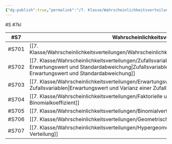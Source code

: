 ```yaml
---
{"dg-publish":true,"permalink":"/7. Klasse/Wahrscheinlichkeitsverteilungen/7. Klasse Wahrscheinlichkeitsverteilungen/"}
---
```


#S #7kl 

|#S7 |Wahrscheinlichkeitsverteilungen   |
|---|---|
|#S701|[[7. Klasse/Wahrscheinlichkeitsverteilungen/Wahrscheinlichkeitsverteilung\|Wahrscheinlichkeitsverteilung]]|
|#S702|[[7. Klasse/Wahrscheinlichkeitsverteilungen/Zufallsvariable, Wahrscheinlichkeitsverteilung, Erwartungswert und Standardabweichung\|Zufallsvariable, Wahrscheinlichkeitsverteilung, Erwartungswert und Standardabweichung]]|
|#S703|[[7. Klasse/Wahrscheinlichkeitsverteilungen/Erwartungswert und Varianz einer Zufallsvariablen\|Erwartungswert und Varianz einer Zufallsvariablen]]|
|#S704|[[7. Klasse/Wahrscheinlichkeitsverteilungen/Faktorielle und Binomialkoeffizient\|Faktorielle und Binomialkoeffizient]]|
|#S705|[[7. Klasse/Wahrscheinlichkeitsverteilungen/Binomialverteilung\|Binomialverteilung]]|
|#S706|[[7. Klasse/Wahrscheinlichkeitsverteilungen/Geometrische Verteilung\|Geometrische Verteilung]]|
|#S707|[[7. Klasse/Wahrscheinlichkeitsverteilungen/Hypergeometrische Verteilung\|Hypergeometrische Verteilung]]|
